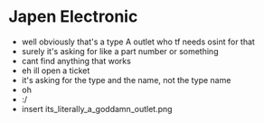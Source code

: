# Japen Electronic

* well obviously that's a type A outlet who tf needs osint for that
* surely it's asking for like a part number or something
* cant find anything that works
* eh ill open a ticket
* it's asking for the type and the name, not the type name
* oh
* :/
* insert its_literally_a_goddamn_outlet.png
